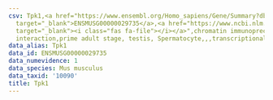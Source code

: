 ```yaml
---
csv: Tpk1,<a href="https://www.ensembl.org/Homo_sapiens/Gene/Summary?db=core;g=ENSMUSG00000029735"
  target="_blank">ENSMUSG00000029735</a>,<a href="https://www.ncbi.nlm.nih.gov/pubmed/25450459"
  target="_blank"><i class="fas fa-file"></i></a>",chromatin immunoprecipitation assay,direct
  interaction,prime adult stage, testis, Spermatocyte,,,transcriptional regulation,
data_alias: Tpk1
data_id: ENSMUSG00000029735
data_numevidence: 1
data_species: Mus musculus
data_taxid: '10090'
title: Tpk1
---
```

